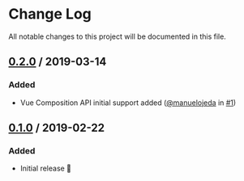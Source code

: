 # Change Log

All notable changes to this project will be documented in this file.

## [0.2.0] / 2019-03-14
### Added
- Vue Composition API initial support added ([@manuelojeda](https://github.com/manuelojeda) in [#1](https://github.com/LissetteIbnz/vscode-vue-typescript-sfc-snippets/pull/1))

## [0.1.0] / 2019-02-22
### Added
- Initial release 🎉

[0.2.0]: https://github.com/LissetteIbnz/vscode-vue-typescript-sfc-snippets/compare/v0.1.0...master
[0.1.0]: https://github.com/LissetteIbnz/vscode-vue-typescript-sfc-snippets/releases/tag/v0.1.0
